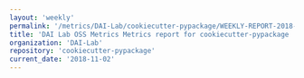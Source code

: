 ```yaml
---
layout: 'weekly'
permalink: '/metrics/DAI-Lab/cookiecutter-pypackage/WEEKLY-REPORT-2018-11-02'
title: 'DAI Lab OSS Metrics Metrics report for cookiecutter-pypackage | WEEKLY-REPORT-2018-11-02'
organization: 'DAI-Lab'
repository: 'cookiecutter-pypackage'
current_date: '2018-11-02'
---
```

